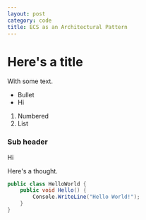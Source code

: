 ```yaml
---
layout: post
category: code
title: ECS as an Architectural Pattern
---
```


# Here's a title

With some text.

* Bullet
* Hi

1. Numbered
2. List

### Sub header

Hi



Here's a thought.

```csharp
public class HelloWorld {
    public void Hello() {
        Console.WriteLine("Hello World!");
    }
}
```

